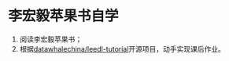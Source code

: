 # 李宏毅苹果书自学

1. 阅读李宏毅苹果书；
2. 根据[datawhalechina/leedl-tutorial](https://github.com/datawhalechina/leedl-tutorial)开源项目，动手实现课后作业。
